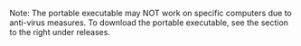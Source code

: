 Note: The portable executable may NOT work on specific computers due to anti-virus measures.
To download the portable executable, see the section to the right under releases.
